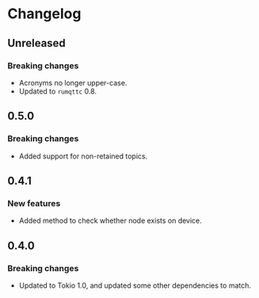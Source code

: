 # Changelog

## Unreleased

### Breaking changes

- Acronyms no longer upper-case.
- Updated to `rumqttc` 0.8.

## 0.5.0

### Breaking changes

- Added support for non-retained topics.

## 0.4.1

### New features

- Added method to check whether node exists on device.

## 0.4.0

### Breaking changes

- Updated to Tokio 1.0, and updated some other dependencies to match.
